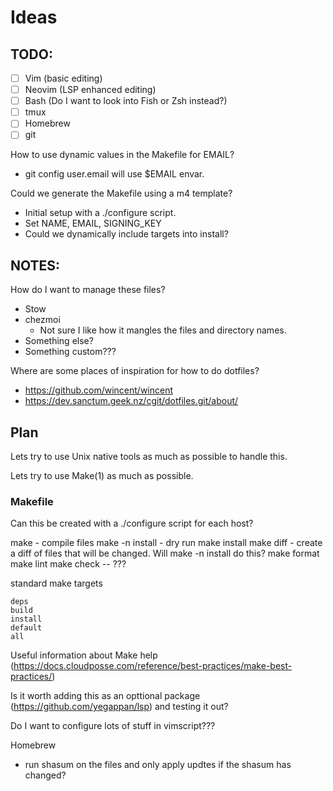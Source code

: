 # Ideas

## TODO:

- [ ] Vim (basic editing)
- [ ] Neovim (LSP enhanced editing)
- [ ] Bash (Do I want to look into Fish or Zsh instead?)
- [ ] tmux
- [ ] Homebrew
- [ ] git

How to use dynamic values in the Makefile for EMAIL?
- git config user.email will use $EMAIL envar.

Could we generate the Makefile using a m4 template?
- Initial setup with a ./configure script.
- Set NAME, EMAIL, SIGNING_KEY
- Could we dynamically include targets into install?

## NOTES:

How do I want to manage these files?
- Stow
- chezmoi
	- Not sure I like how it mangles the files and directory names.
- Something else?
- Something custom???

Where are some places of inspiration for how to do dotfiles?

- https://github.com/wincent/wincent
- https://dev.sanctum.geek.nz/cgit/dotfiles.git/about/

## Plan

Lets try to use Unix native tools as much as possible to handle this.

Lets try to use Make(1) as much as possible.

### Makefile

Can this be created with a ./configure script for each host?

make - compile files
make -n install - dry run
make install
make diff - create a diff of files that will be changed. Will make -n install do this?
make format
make lint
make check -- ???

standard make targets

```make
deps
build
install
default
all
```

Useful information about Make help (https://docs.cloudposse.com/reference/best-practices/make-best-practices/)


Is it worth adding this as an opttional package (https://github.com/yegappan/lsp) and testing it out?

Do I want to configure lots of stuff in vimscript???

Homebrew
- run shasum on the files and only apply updtes if the shasum has changed?
